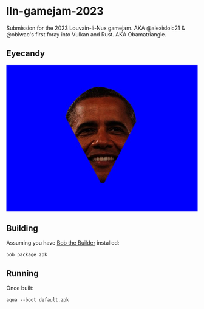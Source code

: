 # lln-gamejam-2023

Submission for the 2023 Louvain-li-Nux gamejam.
AKA @alexisloic21 & @obiwac's first foray into Vulkan and Rust.
AKA Obamatriangle.

## Eyecandy

![Obamatriangle](Eyecandy/obamatriangle.jpg)

## Building

Assuming you have [Bob the Builder](https://github.com/inobulles/bob) installed:

```console
bob package zpk
```

## Running

Once built:

```console
aqua --boot default.zpk
```
